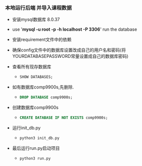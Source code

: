 ### 本地运行后端  并导入课程数据

* 安装mysql数据库 8.0.37
* use '**mysql -u root -p -h localhost -P 3306**' run the database
* 安装requirement文件中的依赖
* 确保config文件中的数据库设置改成自己的用户名和密码(将YOURDATABASEPASSWORD常量设置成自己的数据库密码)
  

* 查看所有现存数据库
  * ```sql
    SHOW DATABASES;
    ```

* 如有数据库comp9900s,先删除.
  * ```sql
    DROP DATABASE comp9900s;
    ```

* 创建数据库comp9900s

  * ```sql
    CREATE DATABASE IF NOT EXISTS comp9900s;
    ```

* 运行init_db.py
  * ```python
    python3 init_db.py
    ```

* 最后运行run.py启动项目
  * ```python
    python3 run.py
    ```